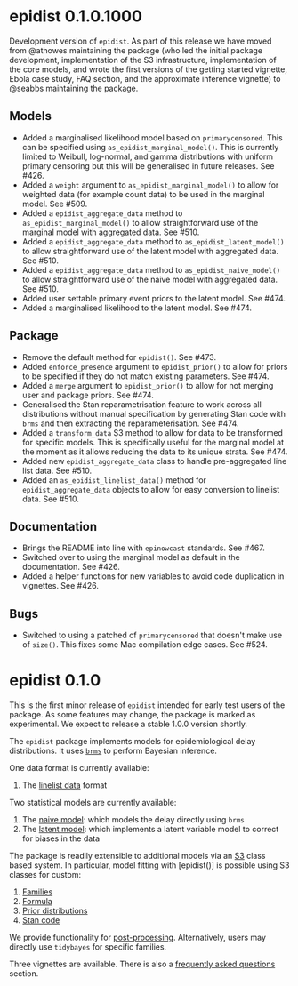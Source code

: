 # epidist 0.1.0.1000

Development version of `epidist`. As part of this release we have moved from @athowes maintaining the package (who led the initial package development, implementation of the S3 infrastructure, implementation of the core models, and wrote the first versions of the getting started vignette, Ebola case study, FAQ section, and the approximate inference vignette) to @seabbs maintaining the package.

## Models

- Added a marginalised likelihood model based on `primarycensored`. This can be specified using `as_epidist_marginal_model()`. This is currently limited to Weibull, log-normal, and gamma distributions with uniform primary censoring but this will be generalised in future releases. See #426.
- Added a `weight` argument to `as_epidist_marginal_model()` to allow for weighted data (for example count data) to be used in the marginal model. See #509.
- Added a `epidist_aggregate_data` method to `as_epidist_marginal_model()` to allow straightforward use of the marginal model with aggregated data. See #510.
- Added a `epidist_aggregate_data` method to `as_epidist_latent_model()` to allow straightforward use of the latent model with aggregated data. See #510.
- Added a `epidist_aggregate_data` method to `as_epidist_naive_model()` to allow straightforward use of the naive model with aggregated data. See #510.
- Added user settable primary event priors to the latent model. See #474.
- Added a marginalised likelihood to the latent model. See #474.

## Package

- Remove the default method for `epidist()`. See #473.
- Added `enforce_presence` argument to `epidist_prior()` to allow for priors to be
  specified if they do not match existing parameters. See #474.
- Added a `merge` argument to `epidist_prior()` to allow for not merging user and package priors. See #474.
- Generalised the Stan reparametrisation feature to work across all distributions without manual specification by generating Stan code with `brms` and then extracting the reparameterisation. See #474.
- Added a `transform_data` S3 method to allow for data to be transformed for specific models. This is specifically useful for the marginal model at the moment as it allows reducing the data to its unique strata. See #474.
- Added new `epidist_aggregate_data` class to handle pre-aggregated line list data. See #510.
- Added an `as_epidist_linelist_data()` method for `epidist_aggregate_data` objects to allow for easy conversion to linelist data. See #510.

## Documentation

- Brings the README into line with `epinowcast` standards. See #467.
- Switched over to using the marginal model as default in the documentation. See #426.
- Added a helper functions for new variables to avoid code duplication in vignettes. See #426.

## Bugs

- Switched to using a patched of `primarycensored` that doesn't make use of `size()`. This fixes some Mac compilation edge cases. See #524.

# epidist 0.1.0

This is the first minor release of `epidist` intended for early test users of the package.
As some features may change, the package is marked as experimental.
We expect to release a stable 1.0.0 version shortly.

The `epidist` package implements models for epidemiological delay distributions.
It uses [`brms`](http://paulbuerkner.com/brms/) to perform Bayesian inference.

One data format is currently available:

1. The [linelist data](https://epidist.epinowcast.org/reference/index.html#linelist-data) format

Two statistical models are currently available:

1. The [naive model](https://epidist.epinowcast.org/reference/index.html#naive-model): which models the delay directly using `brms`
2. The [latent model](https://epidist.epinowcast.org/reference/index.html#latent-model): which implements a latent variable model to correct for biases in the data

The package is readily extensible to additional models via an [S3](https://adv-r.hadley.nz/s3.html) class based system.
In particular, model fitting with [epidist()] is possible using S3 classes for custom:

1. [Families](https://epidist.epinowcast.org/reference/index.html#family)
2. [Formula](https://epidist.epinowcast.org/reference/index.html#formula)
3. [Prior distributions](https://epidist.epinowcast.org/reference/index.html#prior-distributions)
4. [Stan code](https://epidist.epinowcast.org/reference/index.html#stan-code)

We provide functionality for [post-processing](https://epidist.epinowcast.org/reference/index.html#postprocess).
Alternatively, users may directly use `tidybayes` for specific families.

Three vignettes are available.
There is also a [frequently asked questions](https://epidist.epinowcast.org/articles/faq.html) section.
